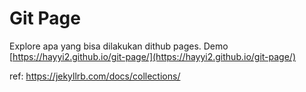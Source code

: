 # Git Page

Explore apa yang bisa dilakukan dithub pages. Demo [https://hayyi2.github.io/git-page/](https://hayyi2.github.io/git-page/)

ref: https://jekyllrb.com/docs/collections/